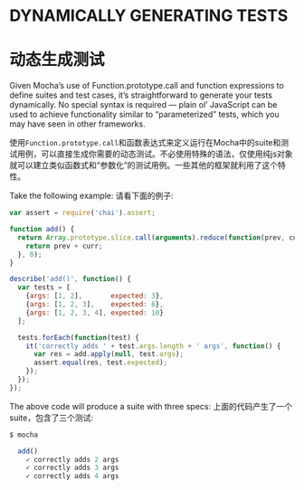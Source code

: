 # DYNAMICALLY GENERATING TESTS
# 动态生成测试

Given Mocha’s use of Function.prototype.call and function expressions to define suites and test cases, it’s straightforward to generate your tests dynamically. No special syntax is required — plain ol’ JavaScript can be used to achieve functionality similar to “parameterized” tests, which you may have seen in other frameworks.

使用`Function.prototype.call`和函数表达式来定义运行在Mocha中的suite和测试用例，可以直接生成你需要的动态测试。不必使用特殊的语法，仅使用纯js对象就可以建立类似函数式和“参数化”的测试用例。一些其他的框架就利用了这个特性。

Take the following example:
请看下面的例子:

```js
var assert = require('chai').assert;

function add() {
  return Array.prototype.slice.call(arguments).reduce(function(prev, curr) {
    return prev + curr;
  }, 0);
}

describe('add()', function() {
  var tests = [
    {args: [1, 2],       expected: 3},
    {args: [1, 2, 3],    expected: 6},
    {args: [1, 2, 3, 4], expected: 10}
  ];

  tests.forEach(function(test) {
    it('correctly adds ' + test.args.length + ' args', function() {
      var res = add.apply(null, test.args);
      assert.equal(res, test.expected);
    });
  });
});
```

The above code will produce a suite with three specs:
上面的代码产生了一个suite，包含了三个测试:

```js
$ mocha

  add()
    ✓ correctly adds 2 args
    ✓ correctly adds 3 args
    ✓ correctly adds 4 args
```

